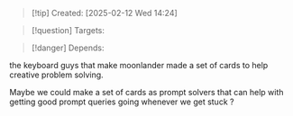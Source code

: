 
>[!tip] Created: [2025-02-12 Wed 14:24]

>[!question] Targets: 

>[!danger] Depends: 

the keyboard guys that make moonlander made a set of cards to help creative problem solving.

Maybe we could make a set of cards as prompt solvers that can help with getting good prompt queries going whenever we get stuck ?